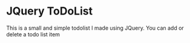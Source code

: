 # JQuery ToDoList

This is a small and simple todolist I made using JQuery. 
You can add or delete a todo list item
